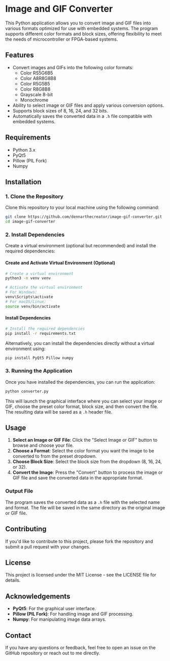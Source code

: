 
# Image and GIF Converter

This Python application allows you to convert image and GIF files into various formats optimized for use with embedded systems. The program supports different color formats and block sizes, offering flexibility to meet the needs of microcontroller or FPGA-based systems.

## Features

- Convert images and GIFs into the following color formats:
  - Color RS5G6B5
  - Color A8R8G8B8
  - Color R5G5B5
  - Color R8G8B8
  - Grayscale 8-bit
  - Monochrome
- Ability to select image or GIF files and apply various conversion options.
- Supports block sizes of 8, 16, 24, and 32 bits.
- Automatically saves the converted data in a `.h` file compatible with embedded systems.

## Requirements

- Python 3.x
- PyQt5
- Pillow (PIL Fork)
- Numpy

## Installation

### 1. Clone the Repository

Clone this repository to your local machine using the following command:

```bash
git clone https://github.com/dennarthecreator/image-gif-converter.git
cd image-gif-converter
```

### 2. Install Dependencies

Create a virtual environment (optional but recommended) and install the required dependencies:

#### Create and Activate Virtual Environment (Optional)

```bash
# Create a virtual environment
python3 -m venv venv

# Activate the virtual environment
# For Windows:
venv\Scripts\activate
# For macOS/Linux:
source venv/bin/activate
```

#### Install Dependencies

```bash
# Install the required dependencies
pip install -r requirements.txt
```

Alternatively, you can install the dependencies directly without a virtual environment using:

```bash
pip install PyQt5 Pillow numpy
```

### 3. Running the Application

Once you have installed the dependencies, you can run the application:

```bash
python converter.py
```

This will launch the graphical interface where you can select your image or GIF, choose the preset color format, block size, and then convert the file. The resulting data will be saved as a `.h` header file.

## Usage

1. **Select an Image or GIF File**: Click the "Select Image or GIF" button to browse and choose your file.
2. **Choose a Format**: Select the color format you want the image to be converted to from the preset dropdown.
3. **Choose Block Size**: Select the block size from the dropdown (8, 16, 24, or 32).
4. **Convert the Image**: Press the "Convert" button to process the image or GIF file and save the converted data in the appropriate format.

### Output File

The program saves the converted data as a `.h` file with the selected name and format. The file will be saved in the same directory as the original image or GIF file.

## Contributing

If you'd like to contribute to this project, please fork the repository and submit a pull request with your changes.

## License

This project is licensed under the MIT License - see the LICENSE file for details.

## Acknowledgements

- **PyQt5**: For the graphical user interface.
- **Pillow (PIL Fork)**: For handling image and GIF processing.
- **Numpy**: For manipulating image data arrays.

## Contact

If you have any questions or feedback, feel free to open an issue on the GitHub repository or reach out to me directly.
